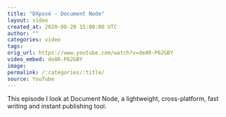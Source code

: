 ```yaml
---
title: "DXposé - Document Node"
layout: video
created_at: 2020-08-20 15:00:00 UTC
author: ""
categories: video
tags: 
orig_url: https://www.youtube.com/watch?v=deAR-P62GBY
video_embed: deAR-P62GBY
image: 
permalink: /:categories/:title/
source: YouTube
---
```


This episode I look at Document Node, a lightweight, cross-platform, fast writing and instant publishing tool.